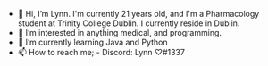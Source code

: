 - 👋 Hi, I’m Lynn. I'm currently 21 years old, and I'm a Pharmacology student at Trinity College Dublin. I currently reside in Dublin.
- 👀 I’m interested in anything medical, and programming.
- 🌱 I’m currently learning Java and Python
- 📫 How to reach me;
      - Discord: Lynn ♡#1337
